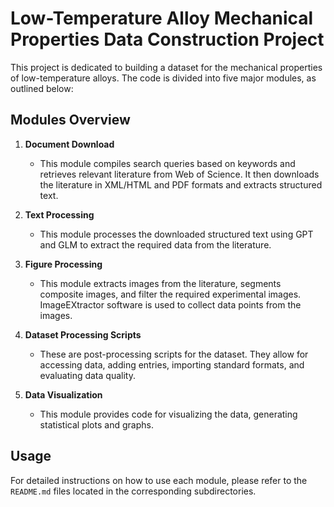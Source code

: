 # Low-Temperature Alloy Mechanical Properties Data Construction Project

This project is dedicated to building a dataset for the mechanical properties of low-temperature alloys. The code is divided into five major modules, as outlined below:

## Modules Overview

1. **Document Download**
   - This module compiles search queries based on keywords and retrieves relevant literature from Web of Science. It then downloads the literature in XML/HTML and PDF formats and extracts structured text.

2. **Text Processing**
   - This module processes the downloaded structured text using GPT and GLM to extract the required data from the literature.

3. **Figure Processing**
   - This module extracts images from the literature, segments composite images, and filter the required experimental images. ImageEXtractor software is used to collect data points from the images.

4. **Dataset Processing Scripts**
   - These are post-processing scripts for the dataset. They allow for accessing data, adding entries, importing standard formats, and evaluating data quality.

5. **Data Visualization**
   - This module provides code for visualizing the data, generating statistical plots and graphs.

## Usage

For detailed instructions on how to use each module, please refer to the `README.md` files located in the corresponding subdirectories.
